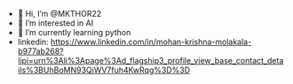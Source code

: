 - 👋 Hi, I’m @MKTHOR22
- 👀 I’m interested in AI
- 🌱 I’m currently learning python
-  linkedin: https://www.linkedin.com/in/mohan-krishna-molakala-b977ab268?lipi=urn%3Ali%3Apage%3Ad_flagship3_profile_view_base_contact_details%3BUhBoMN93QiWV7fuh4KwRqg%3D%3D

<!---
MKTHOR22/MKTHOR22 is a ✨ special ✨ repository because its `README.md` (this file) appears on your GitHub profile.
You can click the Preview link to take a look at your changes.
--->
